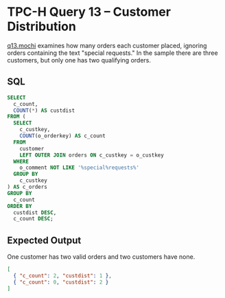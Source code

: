 # TPC-H Query 13 – Customer Distribution

[q13.mochi](./q13.mochi) examines how many orders each customer placed, ignoring orders containing the text "special requests." In the sample there are three customers, but only one has two qualifying orders.

## SQL
```sql
SELECT
  c_count,
  COUNT(*) AS custdist
FROM (
  SELECT
    c_custkey,
    COUNT(o_orderkey) AS c_count
  FROM
    customer
    LEFT OUTER JOIN orders ON c_custkey = o_custkey
  WHERE
    o_comment NOT LIKE '%special%requests%'
  GROUP BY
    c_custkey
) AS c_orders
GROUP BY
  c_count
ORDER BY
  custdist DESC,
  c_count DESC;
```

## Expected Output
One customer has two valid orders and two customers have none.
```json
[
  { "c_count": 2, "custdist": 1 },
  { "c_count": 0, "custdist": 2 }
]
```
